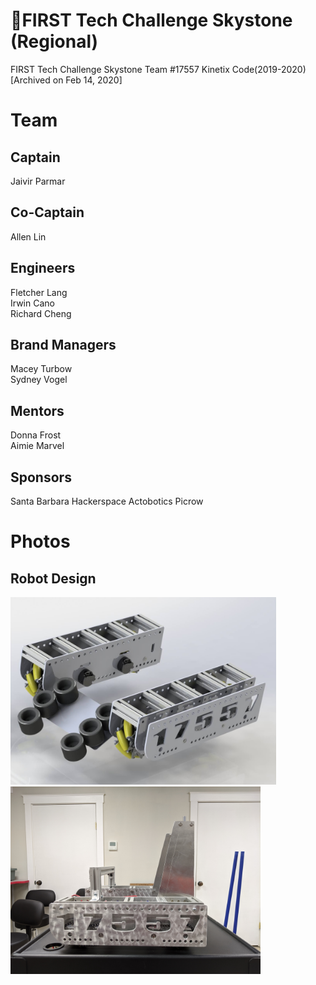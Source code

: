 # :robot:FIRST Tech Challenge Skystone (Regional)

FIRST Tech Challenge Skystone Team #17557 Kinetix Code(2019-2020) [Archived on Feb 14, 2020]

# Team
## Captain
Jaivir Parmar

## Co-Captain
Allen Lin

## Engineers
Fletcher Lang\
Irwin Cano\
Richard Cheng

## Brand Managers
Macey Turbow\
Sydney Vogel

## Mentors
Donna Frost\
Aimie Marvel

## Sponsors
Santa Barbara Hackerspace
Actobotics
Picrow

# Photos
## Robot Design
<img src="img/bot-prototype.jpg" height="300"> <img src="img/bot-regional.jpg" height="300">

